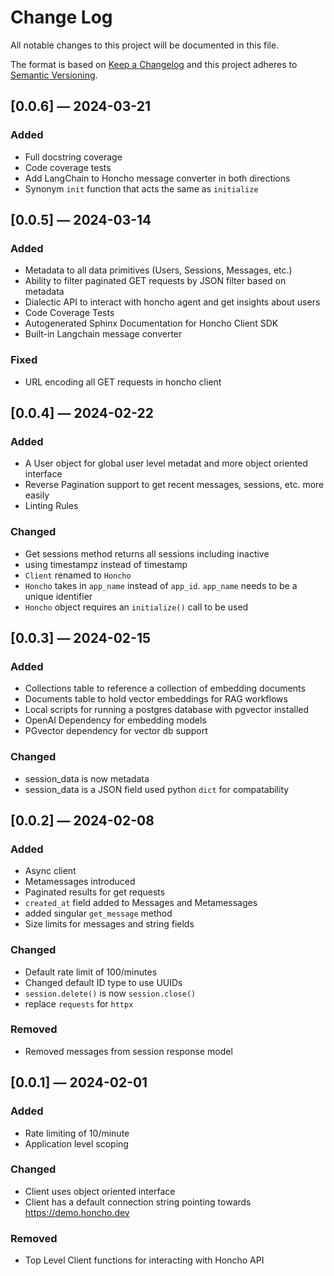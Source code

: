 
# Change Log
All notable changes to this project will be documented in this file.
 
The format is based on [Keep a Changelog](http://keepachangelog.com/)
and this project adheres to [Semantic Versioning](http://semver.org/).

## [0.0.6] — 2024-03-21

### Added

* Full docstring coverage
* Code coverage tests
* Add LangChain to Honcho message converter in both directions
* Synonym `init` function that acts the same as `initialize`

## [0.0.5] — 2024-03-14

### Added

* Metadata to all data primitives (Users, Sessions, Messages, etc.)
* Ability to filter paginated GET requests by JSON filter based on metadata
* Dialectic API to interact with honcho agent and get insights about users
* Code Coverage Tests
* Autogenerated Sphinx Documentation for Honcho Client SDK
* Built-in Langchain message converter

### Fixed

* URL encoding all GET requests in honcho client

## [0.0.4] — 2024-02-22

### Added

* A User object for global user level metadat and more object oriented interface
* Reverse Pagination support to get recent messages, sessions, etc. more easily
* Linting Rules

### Changed

* Get sessions method returns all sessions including inactive
* using timestampz instead of timestamp 
* `Client` renamed to `Honcho`
* `Honcho` takes in `app_name` instead of `app_id`. `app_name` needs to be a
  unique identifier
* `Honcho` object requires an `initialize()` call to be used


## [0.0.3] — 2024-02-15

### Added

* Collections table to reference a collection of embedding documents
* Documents table to hold vector embeddings for RAG workflows
* Local scripts for running a postgres database with pgvector installed
* OpenAI Dependency for embedding models
* PGvector dependency for vector db support

### Changed

* session_data is now metadata
* session_data is a JSON field used python `dict` for compatability

## [0.0.2] — 2024-02-08

### Added

* Async client
* Metamessages introduced
* Paginated results for get requests
* `created_at` field added to Messages and Metamessages 
* added singular `get_message` method
* Size limits for messages and string fields

### Changed

* Default rate limit of 100/minutes
* Changed default ID type to use UUIDs
* `session.delete()` is now `session.close()`
* replace `requests` for `httpx` 


### Removed

* Removed messages from session response model



## [0.0.1] — 2024-02-01

### Added

* Rate limiting of 10/minute
* Application level scoping

### Changed

* Client uses object oriented interface
* Client has a default connection string pointing towards
https://demo.honcho.dev

### Removed

* Top Level Client functions for interacting with Honcho API



